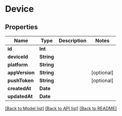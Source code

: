 # Device

## Properties
Name | Type | Description | Notes
------------ | ------------- | ------------- | -------------
**id** | **Int** |  | 
**deviceId** | **String** |  | 
**platform** | **String** |  | 
**appVersion** | **String** |  | [optional] 
**pushToken** | **String** |  | [optional] 
**createdAt** | **Date** |  | 
**updatedAt** | **Date** |  | 

[[Back to Model list]](../README.md#documentation-for-models) [[Back to API list]](../README.md#documentation-for-api-endpoints) [[Back to README]](../README.md)


